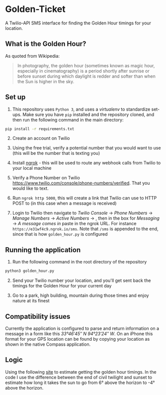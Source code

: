 # Golden-Ticket
A Twilio-API SMS interface for finding the Golden Hour timings for your location.

## What is the Golden Hour?
As quoted from Wikipedia:
> In photography, the golden hour (sometimes known as magic hour, especially in cinematography) is a period shortly after sunrise or before sunset during which daylight is redder and softer than when the Sun is higher in the sky.

## Set up
1. This repository uses `Python 3`, and uses a *virtualenv* to standardize set-ups. Make sure you have `pip` installed and the repository cloned, and then run the following command in the main directory:
```bash
pip install -r requirements.txt
```

2. Create an account on Twilio

3. Using the free trial, verify a potential number that you would want to use (this will be the number that is texting you)

4. Install [ngrok](https://ngrok.com/download) - this will be used to route any webhook calls from Twilio to your local machine

4. Verify a Phone Number on Twilio https://www.twilio.com/console/phone-numbers/verified. That you would like to text.

5. Run `ngrok http 5000`, this will create a link that Twilio can use to HTTP POST to (in this case when a message is received)

6. Login to Twilio then navigate to _Twilio Console_ -> _Phone Numbers_ -> _Manage Numbers_ -> _Active Numbers_ -> _<Your Number>_ , then in the box for _Messaging_ -> _A message comes in_ paste in the ngrok URL. For instance `https://e31wf4c9.ngrok.io/sms`. Note that `/sms` is appended to the end, since that is how `golden_hour.py` is configured

## Running the application
1. Run the following command in the root directory of the repository
```bash
python3 golden_hour.py
```
2. Send your Twilio number your location, and you'll get sent back the timings for the Golden Hour for your current day

3. Go to a park, high building, mountain during those times and enjoy nature at its finest

## Compatibility issues
Currently the application is configured to parse and return information on a message in a form like this _33°46′45″ N  94°23′24″ W_. On an iPhone this format for your GPS location can be found by copying your location as shown in the native Compass application.

## Logic
Using the following [site](http://www.photopills.com/articles/understanding-golden-hour-blue-hour-and-twilights) to estimate getting the golden hour timings. In the code I use the difference between the end of civil twilight and sunset to estimate how long it takes the sun to go from 6° above the horizon to -4° above the horizon.  
